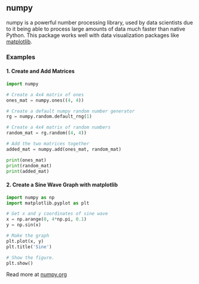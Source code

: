 ## numpy

numpy is a powerful number processing library, used by data scientists due to it
being able to process large amounts of data much faster than native Python. This
package works well with data visualization packages like 
<a href="/extralibs/matplotlib/">matplotlib</a>.

### Examples

#### 1. Create and Add Matrices
```python
import numpy

# Create a 4x4 matrix of ones
ones_mat = numpy.ones((4, 4))

# Create a default numpy random number generator
rg = numpy.random.default_rng(1)

# Create a 4x4 matrix of random numbers
random_mat = rg.random((4, 4))

# Add the two matrices together
added_mat = numpy.add(ones_mat, random_mat)

print(ones_mat)
print(random_mat)
print(added_mat)
```

#### 2. Create a Sine Wave Graph with matplotlib
```python
import numpy as np
import matplotlib.pyplot as plt

# Get x and y coordinates of sine wave
x = np.arange(0, 4*np.pi, 0.1)
y = np.sin(x)

# Make the graph
plt.plot(x, y)
plt.title('Sine')

# Show the figure.
plt.show()
```

Read more at <a href="https://numpy.org/doc/stable/">numpy.org</a>